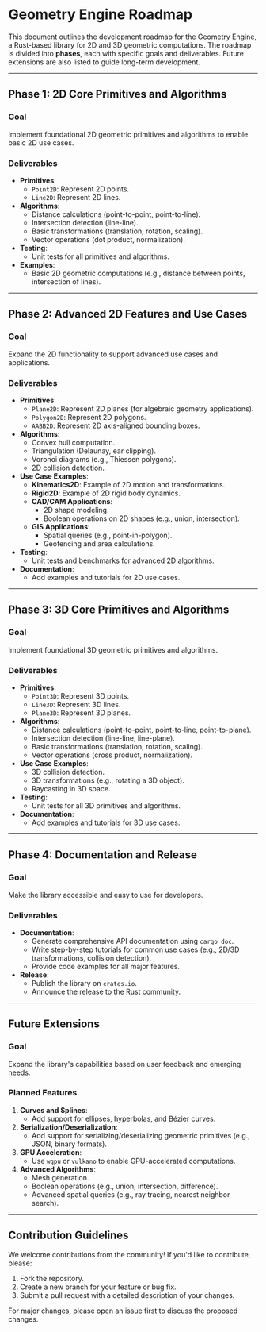 # Geometry Engine Roadmap

This document outlines the development roadmap for the Geometry Engine, a Rust-based library for 2D and 3D geometric computations. The roadmap is divided into **phases**, each with specific goals and deliverables. Future extensions are also listed to guide long-term development.

---

## Phase 1: 2D Core Primitives and Algorithms

### Goal
Implement foundational 2D geometric primitives and algorithms to enable basic 2D use cases.

### Deliverables
- **Primitives**:
  - `Point2D`: Represent 2D points.
  - `Line2D`: Represent 2D lines.
- **Algorithms**:
  - Distance calculations (point-to-point, point-to-line).
  - Intersection detection (line-line).
  - Basic transformations (translation, rotation, scaling).
  - Vector operations (dot product, normalization).
- **Testing**:
  - Unit tests for all primitives and algorithms.
- **Examples**:
  - Basic 2D geometric computations (e.g., distance between points, intersection of lines).

---

## Phase 2: Advanced 2D Features and Use Cases

### Goal
Expand the 2D functionality to support advanced use cases and applications.

### Deliverables
- **Primitives**:
  - `Plane2D`: Represent 2D planes (for algebraic geometry applications).
  - `Polygon2D`: Represent 2D polygons.
  - `AABB2D`: Represent 2D axis-aligned bounding boxes.
- **Algorithms**:
  - Convex hull computation.
  - Triangulation (Delaunay, ear clipping).
  - Voronoi diagrams (e.g., Thiessen polygons).
  - 2D collision detection.
- **Use Case Examples**:
  - **Kinematics2D**: Example of 2D motion and transformations.
  - **Rigid2D**: Example of 2D rigid body dynamics.
  - **CAD/CAM Applications**:
    - 2D shape modeling.
    - Boolean operations on 2D shapes (e.g., union, intersection).
  - **GIS Applications**:
    - Spatial queries (e.g., point-in-polygon).
    - Geofencing and area calculations.
- **Testing**:
  - Unit tests and benchmarks for advanced 2D algorithms.
- **Documentation**:
  - Add examples and tutorials for 2D use cases.

---

## Phase 3: 3D Core Primitives and Algorithms

### Goal
Implement foundational 3D geometric primitives and algorithms.

### Deliverables
- **Primitives**:
  - `Point3D`: Represent 3D points.
  - `Line3D`: Represent 3D lines.
  - `Plane3D`: Represent 3D planes.
- **Algorithms**:
  - Distance calculations (point-to-point, point-to-line, point-to-plane).
  - Intersection detection (line-line, line-plane).
  - Basic transformations (translation, rotation, scaling).
  - Vector operations (cross product, normalization).
- **Use Case Examples**:
  - 3D collision detection.
  - 3D transformations (e.g., rotating a 3D object).
  - Raycasting in 3D space.
- **Testing**:
  - Unit tests for all 3D primitives and algorithms.
- **Documentation**:
  - Add examples and tutorials for 3D use cases.

---

## Phase 4: Documentation and Release

### Goal
Make the library accessible and easy to use for developers.

### Deliverables
- **Documentation**:
  - Generate comprehensive API documentation using `cargo doc`.
  - Write step-by-step tutorials for common use cases (e.g., 2D/3D transformations, collision detection).
  - Provide code examples for all major features.
- **Release**:
  - Publish the library on `crates.io`.
  - Announce the release to the Rust community.

---

## Future Extensions

### Goal
Expand the library's capabilities based on user feedback and emerging needs.

### Planned Features
1. **Curves and Splines**:
   - Add support for ellipses, hyperbolas, and Bézier curves.
2. **Serialization/Deserialization**:
   - Add support for serializing/deserializing geometric primitives (e.g., JSON, binary formats).
3. **GPU Acceleration**:
   - Use `wgpu` or `vulkano` to enable GPU-accelerated computations.
4. **Advanced Algorithms**:
   - Mesh generation.
   - Boolean operations (e.g., union, intersection, difference).
   - Advanced spatial queries (e.g., ray tracing, nearest neighbor search).

---

## Contribution Guidelines

We welcome contributions from the community! If you'd like to contribute, please:
1. Fork the repository.
2. Create a new branch for your feature or bug fix.
3. Submit a pull request with a detailed description of your changes.

For major changes, please open an issue first to discuss the proposed changes.
